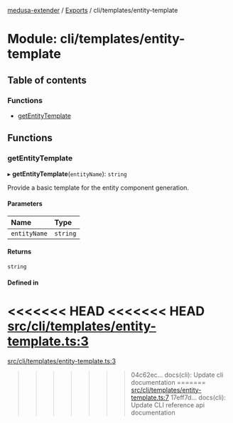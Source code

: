[medusa-extender](../README.md) / [Exports](../modules.md) / cli/templates/entity-template

# Module: cli/templates/entity-template

## Table of contents

### Functions

- [getEntityTemplate](cli_templates_entity_template.md#getentitytemplate)

## Functions

### getEntityTemplate

▸ **getEntityTemplate**(`entityName`): `string`

Provide a basic template for the entity component generation.

#### Parameters

| Name | Type |
| :------ | :------ |
| `entityName` | `string` |

#### Returns

`string`

#### Defined in

<<<<<<< HEAD
<<<<<<< HEAD
[src/cli/templates/entity-template.ts:3](https://github.com/adrien2p/medusa-extender/blob/8d611e7/src/cli/templates/entity-template.ts#L3)
=======
[src/cli/templates/entity-template.ts:3](https://github.com/adrien2p/medusa-extender/blob/b9aa690/src/cli/templates/entity-template.ts#L3)
>>>>>>> 04c62ec... docs(cli): Update cli documentation
=======
[src/cli/templates/entity-template.ts:7](https://github.com/adrien2p/medusa-extender/blob/d7ce7dc/src/cli/templates/entity-template.ts#L7)
>>>>>>> 17eff7d... docs(cli): Update CLI reference api documentation
